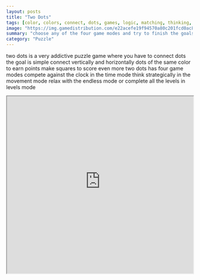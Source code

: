 ```yaml
---
layout: posts
title: "Two Dots"
tags: [color, colors, connect, dots, games, logic, matching, thinking, colores, logica, free, online, games, oyna, game, free, games, play, play, games]
image: "https://img.gamedistribution.com/e22acefe19f94570a80c201fcd0ac850-512x512.jpeg"
summary: "choose any of the four game modes and try to finish the goals  free online games oyna game free games play play games"
category: "Puzzle"
---
```


two dots is a very addictive puzzle game where you have to connect dots the goal is simple connect vertically and horizontally dots of the same color to earn points make squares to score even more two dots has four game modes compete against the clock in the time mode think strategically in the movement mode relax with the endless mode or complete all the levels in levels mode

<iframe width="100%" height="480px;" src="https://html5.gamedistribution.com/e22acefe19f94570a80c201fcd0ac850/"></iframe>